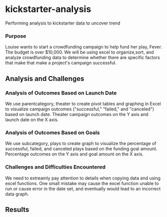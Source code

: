 # kickstarter-analysis
Performing analysis to kickstarter data to uncover trend
### Purpose
Louise wants to start a crowdfunding campaign to help fund her play, Fever. The budget is over $10,000.
We will be using excel to organize,sort, and analyze crowdfunding data to determine whether there are specific factors that make that make a project's campaign successful.
## Analysis and Challenges

### Analysis of Outcomes Based on Launch Date
We use parentcategory, theater to create pivot tables and graphing in Excel to visualize campaign outcomes ("successful," "failed," and "canceled") based on launch date.
Theater campaign outcomes on the Y axis and launch date on the X axis.
### Analysis of Outcomes Based on Goals
We use subcategory, plays to create graph to visualize the percentage of successful, failed, and canceled plays based on the funding goal amount.
Percentage outcomes on the Y axis and goal amount on the X axis.
### Challenges and Difficulties Encountered
We need to extreamly pay attention to details when copying data and using excel functions. One small mistake may cause the excel function unable to run or cause error in the date set, and eventually would lead to an incorrect data graph.
## Results
